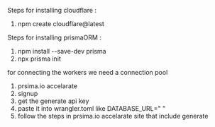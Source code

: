 Steps for installing cloudflare :
1. npm create cloudflare@latest

Steps for installing prismaORM :
1. npm install --save-dev prisma
2. npx prisma init

for connecting the workers we need a connection pool 
1. prsima.io accelarate
2. signup
3. get the generate api key
4. paste it into wrangler.toml like DATABASE_URL="   "
5. follow the steps in prsima.io accelarate site that include generate
